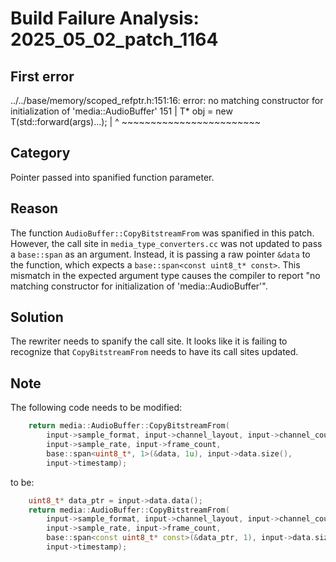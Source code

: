 # Build Failure Analysis: 2025_05_02_patch_1164

## First error
../../base/memory/scoped_refptr.h:151:16: error: no matching constructor for initialization of 'media::AudioBuffer'
  151 |   T* obj = new T(std::forward<Args>(args)...);
      |                ^ ~~~~~~~~~~~~~~~~~~~~~~~~

## Category
Pointer passed into spanified function parameter.

## Reason
The function `AudioBuffer::CopyBitstreamFrom` was spanified in this patch. However, the call site in `media_type_converters.cc` was not updated to pass a `base::span` as an argument. Instead, it is passing a raw pointer `&data` to the function, which expects a `base::span<const uint8_t* const>`. This mismatch in the expected argument type causes the compiler to report "no matching constructor for initialization of 'media::AudioBuffer'".

## Solution
The rewriter needs to spanify the call site. It looks like it is failing to recognize that `CopyBitstreamFrom` needs to have its call sites updated.

## Note
The following code needs to be modified:
```c++
    return media::AudioBuffer::CopyBitstreamFrom(
        input->sample_format, input->channel_layout, input->channel_count,
        input->sample_rate, input->frame_count,
        base::span<uint8_t*, 1>(&data, 1u), input->data.size(),
        input->timestamp);
```
to be:
```c++
    uint8_t* data_ptr = input->data.data();
    return media::AudioBuffer::CopyBitstreamFrom(
        input->sample_format, input->channel_layout, input->channel_count,
        input->sample_rate, input->frame_count,
        base::span<const uint8_t* const>(&data_ptr, 1), input->data.size(),
        input->timestamp);
```